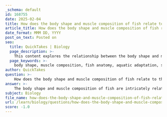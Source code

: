 ```yaml
---
_schema: default
id: 168755
date: 2025-02-04
title: How does the body shape and muscle composition of fish relate to their general anatomy?
article_title: How does the body shape and muscle composition of fish relate to their general anatomy?
date_format: MMM DD, YYYY
post_on_text: Posted on
seo:
  title: QuickTakes | Biology
  page_description: >-
    This content explores the relationship between the body shape and muscle composition of fish and their general anatomy, highlighting adaptations to aquatic environments, the role of fins, and evolutionary pressures.
  page_keywords: >-
    body shape, muscle composition, fish anatomy, aquatic adaptation, streamlined bodies, red muscle, white muscle, fins, stability, evolutionary adaptations, ecological niches
author: QuickTakes
question: >-
    How does the body shape and muscle composition of fish relate to their general anatomy?
answer: >-
    The body shape and muscle composition of fish are intricately related to their general anatomy and play a crucial role in their adaptation to aquatic environments. Here are some key points that illustrate this relationship:\n\n1. **Body Shape**: \n   - Fish exhibit a variety of body shapes that are adapted to their specific habitats and lifestyles. For instance, streamlined bodies are common in fast-swimming species, such as tuna and marlin, as this shape reduces hydrodynamic drag, allowing for efficient movement through water. Conversely, fish that dwell on the ocean floor, like flounders, often have flattened bodies that enable them to blend into their surroundings and navigate their environment effectively.\n   - The shape of a fish also influences its swimming style. For example, elongated bodies are typically associated with burst swimming, while more compact shapes are suited for sustained swimming.\n\n2. **Muscle Composition**:\n   - The muscle structure of fish is primarily composed of two types: red muscle and white muscle. Red muscle is rich in myoglobin and is used for sustained swimming, providing endurance for long-distance travel. This type of muscle is typically found in species that migrate or need to maintain a steady pace, such as salmon.\n   - White muscle, on the other hand, is used for quick bursts of speed and is less vascularized. It is predominant in species that rely on short, rapid movements to catch prey or evade predators, such as mackerel.\n\n3. **Fins and Stability**:\n   - The anatomy of fins is also closely related to body shape and muscle composition. Different fin types (dorsal, pectoral, pelvic, anal, and caudal) provide stability, propulsion, and maneuverability. For example, a fish with large pectoral fins may be better suited for hovering or navigating complex environments, while a fish with a powerful caudal fin can achieve high speeds.\n   - The arrangement and size of fins can also reflect the muscle composition, as more muscular fish may have larger fins to support their swimming capabilities.\n\n4. **Adaptations to Environment**:\n   - The general anatomy of fish, including body shape and muscle composition, reflects evolutionary adaptations to their environments. For instance, fish that inhabit fast-flowing waters may have more streamlined bodies and stronger muscles to cope with the current, while those in stagnant waters may have different adaptations that allow them to thrive in low-oxygen conditions.\n\nIn summary, the body shape and muscle composition of fish are fundamental aspects of their anatomy that facilitate their survival and efficiency in aquatic environments. These features are shaped by evolutionary pressures and ecological niches, highlighting the diversity and adaptability of fish species. Understanding these relationships is essential for studying fish behavior, ecology, and physiology.
subject: Biology
file_name: how-does-the-body-shape-and-muscle-composition-of-fish-relate-to-their-general-anatomy.md
url: /learn/biology/questions/how-does-the-body-shape-and-muscle-composition-of-fish-relate-to-their-general-anatomy
score: -1.0
---
```


&nbsp;
